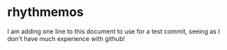 # rhythmemos

I am adding one line to this document to use for a test commit, seeing as I don't have much experience with github!